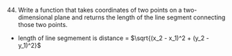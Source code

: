 44. Write a function that takes coordinates of two points on a two-dimensional plane and returns the length of the line segment connecting those two points.

- length of line segmement is distance = $\sqrt{(x_2 - x_1)^2 + (y_2 - y_1)^2}$
